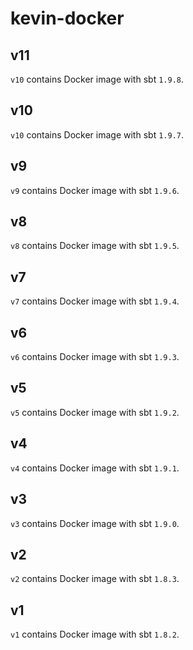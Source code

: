 # kevin-docker

## v11
`v10` contains Docker image with sbt `1.9.8`.

## v10
`v10` contains Docker image with sbt `1.9.7`.

## v9
`v9` contains Docker image with sbt `1.9.6`.

## v8
`v8` contains Docker image with sbt `1.9.5`.

## v7
`v7` contains Docker image with sbt `1.9.4`.

## v6
`v6` contains Docker image with sbt `1.9.3`.

## v5
`v5` contains Docker image with sbt `1.9.2`.

## v4
`v4` contains Docker image with sbt `1.9.1`.

## v3
`v3` contains Docker image with sbt `1.9.0`.

## v2
`v2` contains Docker image with sbt `1.8.3`.

## v1
`v1` contains Docker image with sbt `1.8.2`.
